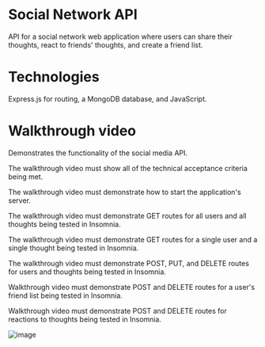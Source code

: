# Social Network API
API for a social network web application where users can share their thoughts, react to friends' thoughts, and create a friend list.

# Technologies
Express.js for routing, a MongoDB database, and JavaScript.

# Walkthrough video
Demonstrates the functionality of the social media API. 

The walkthrough video must show all of the technical acceptance criteria being met.

The walkthrough video must demonstrate how to start the application's server.

The walkthrough video must demonstrate GET routes for all users and all thoughts being tested in Insomnia.

The walkthrough video must demonstrate GET routes for a single user and a single thought being tested in Insomnia.

The walkthrough video must demonstrate POST, PUT, and DELETE routes for users and thoughts being tested in Insomnia.

Walkthrough video must demonstrate POST and DELETE routes for a user's friend list being tested in Insomnia.

Walkthrough video must demonstrate POST and DELETE routes for reactions to thoughts being tested in Insomnia.


![image](https://github.com/user-attachments/assets/0d325cde-b9bb-4ae9-92be-9082cf85c123)

